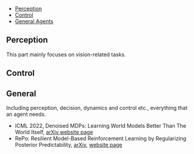 - [Perception](#Perception)
- [Control](#Control)
- [General Agents](#General)

## Perception
This part mainly focuses on vision-related tasks.

## Control

## General
Including perception, decision, dynamics and control etc., everything that an agent needs.
- ICML 2022, Denoised MDPs: Learning World Models Better Than The World Itself, [arXiv](https://arxiv.org/abs/2206.15477),[website page](https://www.tongzhouwang.info/denoised_mdp/)
- RePo: Resilient Model-Based Reinforcement Learning by Regularizing Posterior Predictability, [arXiv](https://arxiv.org/abs/2309.00082), [website page](https://zchuning.github.io/repo-website/)